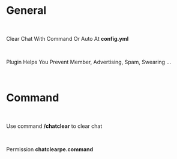 # General

<br>

Clear Chat With Command Or Auto At **config.yml**

<br>

Plugin Helps You Prevent Member, Advertising, Spam, Swearing ...

<br>

# Command

<br>

Use command **/chatclear** to clear chat

<br>

Permission **chatclearpe.command**
